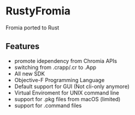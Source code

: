 # RustyFromia
Fromia ported to Rust

## Features
- promote idependency from Chromia APIs
- switching from .crapp/.cr to .App
- All new SDK
- Objective-F Programming Language
- Default support for GUI (Not cli-only anymore)
- Virtual Enviroment for UNIX command line
- support for .pkg files from macOS (limited)
- support for .command files
